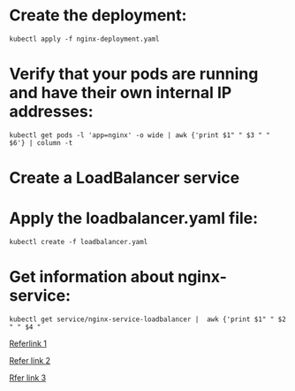 # Create the deployment:
```
kubectl apply -f nginx-deployment.yaml
```

# Verify that your pods are running and have their own internal IP addresses:
```
kubectl get pods -l 'app=nginx' -o wide | awk {'print $1" " $3 " " $6'} | column -t
```

# Create a LoadBalancer service

# Apply the loadbalancer.yaml file:

```
kubectl create -f loadbalancer.yaml
```


# Get information about nginx-service:
```
kubectl get service/nginx-service-loadbalancer |  awk {'print $1" " $2 " " $4 " 
```

[Referlink 1](https://aws.amazon.com/premiumsupport/knowledge-center/eks-kubernetes-services-cluster/)

[Refer link 2](https://docs.aws.amazon.com/eks/latest/userguide/sample-deployment.html)

[Rfer link 3](https://aws.amazon.com/premiumsupport/knowledge-center/eks-access-kubernetes-services/)



